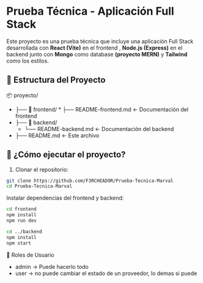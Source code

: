 # Prueba Técnica - Aplicación Full Stack

Este proyecto es una prueba técnica que incluye una aplicación Full Stack desarrollada con
**React (Vite)** en el frontend , **Node.js (Express)** en el backend junto con **Mongo** como database **(proyecto MERN)** y **Tailwind** como los estilos.

## 🧱 Estructura del Proyecto

📦 proyecto/
* ├── 📁 frontend/
       *  ├── README-frontend.md ← Documentación del frontend
* ├── 📁 backend/
   *  └── README-backend.md ← Documentación del backend
* ├── README.md ← Este archivo


## 🚀 ¿Cómo ejecutar el proyecto?

1. Clonar el repositorio:

```bash
git clone https://github.com/F3RCHEADOR/Prueba-Tecnica-Marval
cd Prueba-Tecnica-Marval

```
Instalar dependencias del frontend y backend:

```bash
cd frontend
npm install
npm run dev

cd ../backend
npm install
npm start


```

👤 Roles de Usuario

- admin → Puede hacerlo todo
- user → no puede cambiar el estado de un proveedor, lo demas si puede












